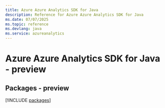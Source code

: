 ```yaml
---
title: Azure Azure Analytics SDK for Java
description: Reference for Azure Azure Analytics SDK for Java
ms.date: 07/07/2025
ms.topic: reference
ms.devlang: java
ms.service: azureanalytics
---
```

# Azure Azure Analytics SDK for Java - preview
## Packages - preview
[!INCLUDE [packages](azure-analytics-index.md)]
